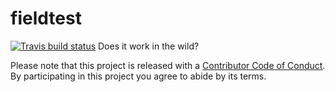 # fieldtest
[![Travis build status](https://travis-ci.org/batpigandme/fieldtest.svg?branch=master)](https://travis-ci.org/batpigandme/fieldtest)
Does it work in the wild?

Please note that this project is released with a [Contributor Code of Conduct](CONDUCT.md).
By participating in this project you agree to abide by its terms.
